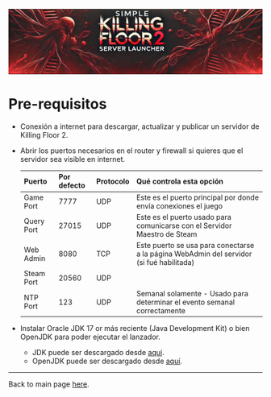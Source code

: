 ![Logo](../images/kf2banner.png)

# Pre-requisitos
- Conexión a internet para descargar, actualizar y publicar un servidor de Killing Floor 2.
- Abrir los puertos necesarios en el router y firewall si quieres que el servidor sea visible en internet.

  | Puerto      | Por defecto | Protocolo  | Qué controla esta opción                                                                  |
  |-------------|-------------|------------|-------------------------------------------------------------------------------------------|
  | Game Port   | 7777        | UDP        | Este es el puerto principal por donde envía conexiones el juego                           |
  | Query Port  | 27015       | UDP        | Este es el puerto usado para comunicarse con el Servidor Maestro de Steam                 |
  | Web Admin   | 8080        | TCP        | Este puerto se usa para conectarse a la página WebAdmin del servidor (si fué habilitada)  |
  | Steam Port  | 20560       | UDP        |                                                                                           |
  | NTP Port    | 123         | UDP        | Semanal solamente - Usado para determinar el evento semanal correctamente                 |

- Instalar Oracle JDK 17 or más reciente (Java Development Kit) o bien OpenJDK para poder ejecutar el lanzador.
  - JDK puede ser descargado desde [aquí](https://www.oracle.com/java/technologies/downloads/).
  - OpenJDK puede ser descargado desde [aquí](https://openjdk.java.net/).

---
Back to main page [here](../../LEEME.md).
